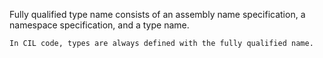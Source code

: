 Fully qualified type name consists of an assembly name specification, a namespace specification, and a type name.

```ad-info
In CIL code, types are always defined with the fully qualified name.
```